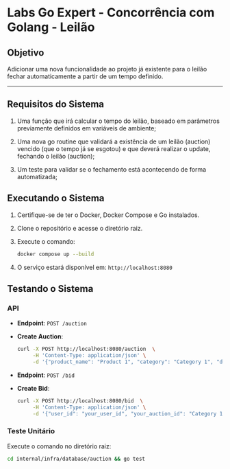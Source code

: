 # Labs Go Expert - Concorrência com Golang - Leilão

## Objetivo

Adicionar uma nova funcionalidade ao projeto já existente para o leilão fechar automaticamente a partir de um tempo definido.

---

## Requisitos do Sistema

1. Uma função que irá calcular o tempo do leilão, baseado em parâmetros previamente definidos em variáveis de ambiente;

2. Uma nova go routine que validará a existência de um leilão (auction) vencido (que o tempo já se esgotou) e que deverá realizar o update, fechando o leilão (auction);

3. Um teste para validar se o fechamento está acontecendo de forma automatizada;

## Executando o Sistema

1. Certifique-se de ter o Docker, Docker Compose e Go instalados.
2. Clone o repositório e acesse o diretório raiz.
3. Execute o comando:

    ```bash
    docker compose up --build
    ```
4. O serviço estará disponível em: `http://localhost:8080`

## Testando o Sistema

### API

- **Endpoint**: `POST /auction`
- **Create Auction**:

    ```bash
    curl -X POST http://localhost:8080/auction  \
         -H 'Content-Type: application/json' \
         -d '{"product_name": "Product 1", "category": "Category 1", "description": "Description 1"}'
    ```

- **Endpoint**: `POST /bid`
- **Create Bid**:

    ```bash
    curl -X POST http://localhost:8080/bid  \
         -H 'Content-Type: application/json' \
         -d '{"user_id": "your_user_id", "your_auction_id": "Category 1", "amount": 100}'
    ```

### Teste Unitário
Execute o comando no diretório raiz:

```bash
cd internal/infra/database/auction && go test
```
